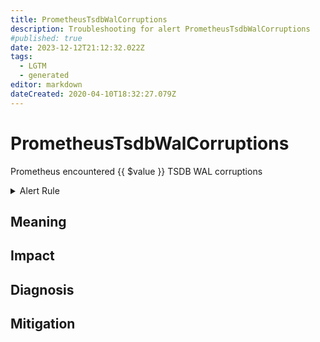 ```yaml
---
title: PrometheusTsdbWalCorruptions
description: Troubleshooting for alert PrometheusTsdbWalCorruptions
#published: true
date: 2023-12-12T21:12:32.022Z
tags: 
  - LGTM
  - generated
editor: markdown
dateCreated: 2020-04-10T18:32:27.079Z
---
```


# PrometheusTsdbWalCorruptions

Prometheus encountered {{ $value }} TSDB WAL corruptions

<details>
  <summary>Alert Rule</summary>

{{% rule "prometheus-self-monitoring/prometheus-self-monitoring-internal.yml" "PrometheusTsdbWalCorruptions" %}}

{{% comment %}}

```yaml
alert: PrometheusTsdbWalCorruptions
expr: increase(prometheus_tsdb_wal_corruptions_total[1m]) > 0
for: 0m
labels:
    severity: critical
annotations:
    summary: Prometheus TSDB WAL corruptions (instance {{ $labels.instance }})
    description: |-
        Prometheus encountered {{ $value }} TSDB WAL corruptions
          VALUE = {{ $value }}
          LABELS = {{ $labels }}
    runbook: https://github.com/srerun/prometheus-alerts/blob/main/content/runbooks/prometheus-self-monitoring-internal/PrometheusTsdbWalCorruptions.md

```

{{% /comment %}}

</details>


## Meaning
[//]: # "Short paragraph that explains what the alert means"


## Impact
[//]: # "What could / will happen if the alert is not addressed"



## Diagnosis
[//]: # "Steps to take to identify the cause of the problem"



## Mitigation
[//]: # "The steps necessary to resolve the alert"
